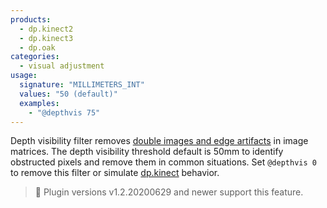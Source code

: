 ```yaml
---
products:
  - dp.kinect2
  - dp.kinect3
  - dp.oak
categories:
  - visual adjustment
usage:
  signature: "MILLIMETERS_INT"
  values: "50 (default)"
  examples:
    - "@depthvis 75"
---
```


Depth visibility filter removes [double images and edge artifacts](align.md#artifacts)
in image matrices. The depth visibility threshold default
is 50mm to identify obstructed pixels and remove them in common situations. Set
`@depthvis 0` to remove this filter or simulate [dp.kinect](../../dp.kinect/) behavior.

> :memo: Plugin versions v1.2.20200629 and newer support this feature.
